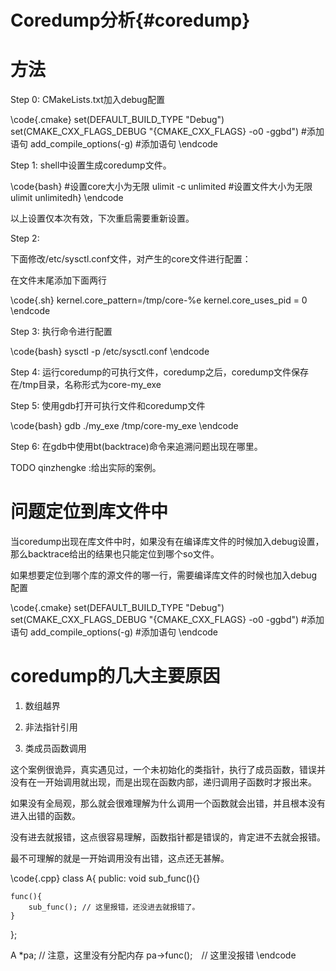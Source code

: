 Coredump分析{#coredump}
======================


# 方法

Step 0: CMakeLists.txt加入debug配置

\code{.cmake}
set(DEFAULT_BUILD_TYPE "Debug")
set(CMAKE_CXX_FLAGS_DEBUG "{CMAKE_CXX_FLAGS} -o0 -ggbd")  #添加语句
add_compile_options(-g)   #添加语句
\endcode

Step 1: shell中设置生成coredump文件。

\code{bash}
#设置core大小为无限
ulimit -c unlimited
#设置文件大小为无限
ulimit unlimitedh}
\endcode

以上设置仅本次有效，下次重启需要重新设置。

Step 2: 

下面修改/etc/sysctl.conf文件，对产生的core文件进行配置：

在文件末尾添加下面两行

\code{.sh}
kernel.core_pattern=/tmp/core-%e
kernel.core_uses_pid = 0
\endcode

Step 3: 执行命令进行配置

\code{bash}
sysctl -p /etc/sysctl.conf
\endcode

Step 4: 运行coredump的可执行文件，coredump之后，coredump文件保存在/tmp目录，名称形式为core-my_exe


Step 5: 使用gdb打开可执行文件和coredump文件

\code{bash}
gdb ./my_exe /tmp/core-my_exe
\endcode

Step 6: 在gdb中使用bt(backtrace)命令来追溯问题出现在哪里。

TODO qinzhengke :给出实际的案例。


# 问题定位到库文件中

当coredump出现在库文件中时，如果没有在编译库文件的时候加入debug设置，那么backtrace给出的结果也只能定位到哪个so文件。

如果想要定位到哪个库的源文件的哪一行，需要编译库文件的时候也加入debug配置

\code{.cmake}
set(DEFAULT_BUILD_TYPE "Debug")
set(CMAKE_CXX_FLAGS_DEBUG "{CMAKE_CXX_FLAGS} -o0 -ggbd")  #添加语句
add_compile_options(-g)   #添加语句
\endcode


# coredump的几大主要原因

1. 数组越界

2. 非法指针引用

3. 类成员函数调用

这个案例很诡异，真实遇见过，一个未初始化的类指针，执行了成员函数，错误并没有在一开始调用就出现，而是出现在函数内部，递归调用子函数时才报出来。

如果没有全局观，那么就会很难理解为什么调用一个函数就会出错，并且根本没有进入出错的函数。

没有进去就报错，这点很容易理解，函数指针都是错误的，肯定进不去就会报错。

最不可理解的就是一开始调用没有出错，这点还无甚解。

\code{.cpp}
class A{
public:
    void sub_func(){}

    func(){
        sub_func(); // 这里报错，还没进去就报错了。
    }
};

A *pa;  // 注意，这里没有分配内存
pa->func();　// 这里没报错
\endcode